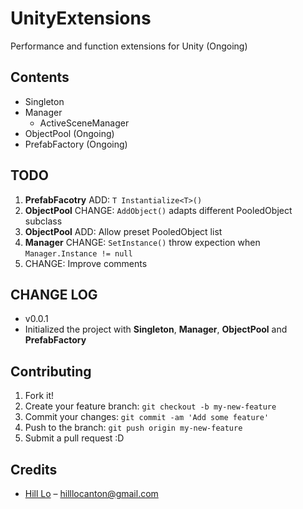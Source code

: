 # UnityExtensions
Performance and function extensions for Unity (Ongoing)

## Contents
* Singleton
* Manager
  * ActiveSceneManager
* ObjectPool (Ongoing)
* PrefabFactory (Ongoing)

## TODO
1. **PrefabFacotry** ADD: `T Instantialize<T>()`
2. **ObjectPool** CHANGE: `AddObject()` adapts different PooledObject subclass
3. **ObjectPool** ADD: Allow preset PooledObject list
4. **Manager** CHANGE: `SetInstance()` throw expection when `Manager.Instance != null`
5. CHANGE: Improve comments

## CHANGE LOG
* v0.0.1
 * Initialized the project with **Singleton**, **Manager**, **ObjectPool** and **PrefabFactory**
 
## Contributing
1. Fork it!
2. Create your feature branch: `git checkout -b my-new-feature`
3. Commit your changes: `git commit -am 'Add some feature'`
4. Push to the branch: `git push origin my-new-feature`
5. Submit a pull request :D

## Credits
* [Hill Lo](http://hilllo.com/) – hilllocanton@gmail.com
